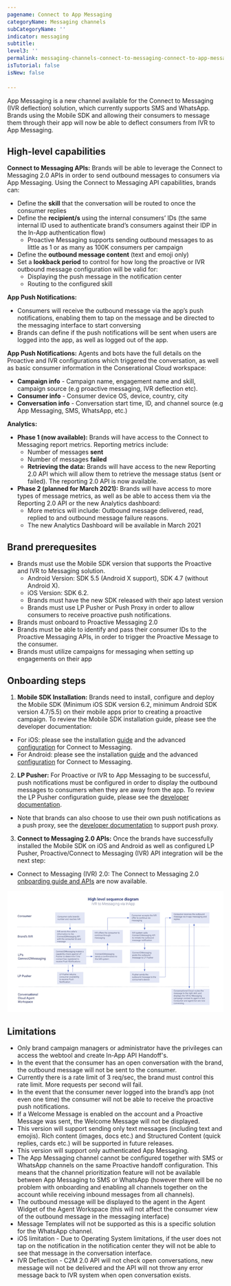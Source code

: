```yaml
---
pagename: Connect to App Messaging 
categoryName: Messaging channels
subCategoryName: ''
indicator: messaging
subtitle: 
level3: ''
permalink: messaging-channels-connect-to-messaging-connect-to-app-messaging.html
isTutorial: false
isNew: false

---
```


App Messaging is a new channel available for the Connect to Messaging (IVR deflection) solution, which currently supports SMS and WhatsApp. Brands using the Mobile SDK and allowing their consumers to message them through their app will now be able to deflect consumers from IVR to App Messaging.

## High-level capabilities

**Connect to Messaging APIs:** Brands will be able to leverage the Connect to Messaging 2.0 APIs in order to send outbound messages to consumers via App Messaging. Using the Connect to Messaging API capabilities, brands can:
* Define the **skill** that the conversation will be routed to once the consumer replies
* Define the **recipient/s** using the internal consumers’ IDs (the same internal ID used to authenticate brand’s consumers against their IDP in the In-App authentication flow)
   * Proactive Messaging supports sending outbound messages to as little as 1 or as many as 100K consumers per campaign   
* Define the **outbound message content** (text and emoji only)
* Set a **lookback period** to control for how long the proactive or IVR outbound message configuration will be valid for:
   * Displaying the push message in the notification center
   * Routing to the configured skill     

**App Push Notifications:** 
* Consumers will receive the outbound message via the app’s push notifications, enabling them to tap on the message and be directed to the messaging interface to start conversing 
* Brands can define if the push notifications will be sent when users are logged into the app, as well as logged out of the app. 

**App Push Notifications:** Agents and bots have the full details on the Proactive and IVR configurations which triggered the conversation, as well as basic consumer information in the Conserational Cloud workspace: 
* **Campaign info** - Campaign name, engagement name and skill, campaign source (e.g proactive messaging, IVR deflection etc).
* **Consumer info** - Consumer device OS, device, country, city
* **Conversation info** - Conversation start time, ID, and channel source (e.g App Messaging, SMS, WhatsApp, etc.)

**Analytics:** 
* **Phase 1 (now available):** Brands will have access to the Connect to Messaging report metrics. Reporting metrics include: 
  * Number of messages **sent**
  * Number of messages **failed**
  * **Retrieving the data:** Brands will have access to the new Reporting 2.0 API which will allow them to retrieve the message status (sent or failed). The reporting 2.0 API is now available. 
* **Phase 2 (planned for March 2021):** Brands will have access to more types of message metrics, as well as be able to access them via the Reporting 2.0 API or the new Analytics dashboard:
  * More metrics will include: Outbound message delivered, read, replied to and outbound message failure reasons. 
  * The new Analytics Dashboard will be available in March 2021 

## Brand prerequesites 

* Brands must use the Mobile SDK version that supports the Proactive and IVR to Messaging solution.
    * Android Version: SDK 5.5 (Android X support), SDK 4.7 (without Android X).
    * iOS Version: SDK 6.2.
    * Brands must have the new SDK released with their app latest version 
    * Brands must use LP Pusher or Push Proxy in order to allow consumers to receive proactive push notifications.
* Brands must onboard to Proactive Messaging 2.0 
* Brands must be able to identify and pass their consumer IDs to the Proactive Messaging APIs, in order to trigger the Proactive Message to the consumer. 
* Brands must utilize campaigns for messaging when setting up engagements on their app

## Onboarding steps

1. **Mobile SDK Installation:** Brands need to install, configure and deploy the Mobile SDK (Minimum iOS SDK version 6.2, minimum Android SDK version 4.7/5.5) on their mobile apps prior to creating a proactive campaign. To review the Mobile SDK installation guide, please see the developer documentation:
  * For iOS: please see the installation [guide](https://developers.liveperson.com/mobile-app-messaging-sdk-for-ios-overview.html) and the advanced [configuration](https://developers.liveperson.com/mobile-app-messaging-sdk-for-ios-advanced-features-proactive-and-ivr-deflection-to-app-messaging.html) for Connect to Messaging. 
  * For Android: please see the installation [guide](https://developers.liveperson.com/mobile-app-messaging-sdk-for-android-overview.html) and the advanced [configuration](https://developers.liveperson.com/mobile-app-messaging-sdk-for-android-advanced-features-proactive-and-ivr-deflection-to-app-messaging.html) for Connect to Messaging. 

2. **LP Pusher:** For Proactive or IVR to App Messaging to be successful, push notifications must be configured in order to display the outbound messages to consumers when they are away from the app. To review the LP Pusher configuration guide, please see the [developer documentation](https://developers.liveperson.com/push-notification-service-overview.html). 
  * Note that brands can also choose to use their own push notifications as a push proxy, see the [developer documentation](https://developers.liveperson.com/push-notification-service-overview.html) to support push proxy. 

3. **Connect to Messaging 2.0 APIs:** Once the brands have successfully installed the Mobile SDK on iOS and Android as well as configured LP Pusher, Proactive/Connect to Messaging (IVR) API integration will be the next step:
  * Connect to Messaging (IVR) 2.0: The Connect to Messaging 2.0 [onboarding guide and APIs](messaging-channels-connect-to-messaging-user-guide.html) are now available. 

![](img/ivr-to-app-messaging-1.png)

## Limitations 

* Only brand campaign managers or administrator have the privileges can access the webtool and create In-App API Handoff's.  
* In the event that the consumer has an open conversation with the brand, the outbound message will not be sent to the consumer.
* Currently there is a rate limit of 3 req/sec, the brand must control this rate limit. More requests per second will fail. 
* In the event that the consumer never logged into the brand’s app (not even one time) the consumer will not be able to receive the proactive push notifications.
* If a Welcome Message is enabled on the account and a Proactive Message was sent, the Welcome Message will not be displayed. 
* This version will support sending only text messages (including text and emojis). Rich content (images, docs etc.) and Structured Content (quick replies, cards etc.) will be supported in future releases.
* This version will support only authenticated App Messaging. 
* The App Messaging channel cannot be configured together with SMS or WhatsApp channels on the same Proactive handoff configuration. This means that the channel prioritization feature will not be available between App Messaging to SMS or WhatsApp (however there will be no problem with onboarding and enabling all channels together on the account while receiving inbound messages from all channels).   
* The outbound message will be displayed to the agent in the Agent Widget of the Agent Workspace (this will not affect the consumer view of the outbound message in the messaging interface)
* Message Templates will not be supported as this is a specific solution for the WhatsApp channel. 
* iOS limitation - Due to Operating System limitations, if the user does not tap on the notification in the notification center they  will not be able to see that message in the conversation interface.
* IVR Deflection - C2M 2.0 API will not check open conversations, new message will not be delivered and the API will not throw any error message back to IVR system when open conversation exists.  
